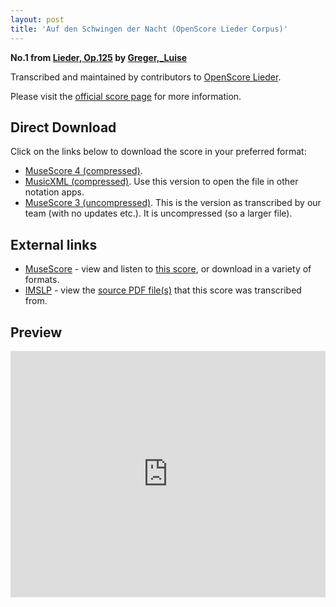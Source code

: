 ```yaml
---
layout: post
title: 'Auf den Schwingen der Nacht (OpenScore Lieder Corpus)'
---
```


__No.1 from [Lieder, Op.125](https://fourscoreandmore.org/openscore/lieder/Greger,_Luise/Lieder,_Op.125/) by [Greger,_Luise](https://fourscoreandmore.org/openscore/lieder/Greger,_Luise)__

Transcribed and maintained by contributors to [OpenScore Lieder].

Please visit the [official score page] for more information.

[official score page]: https://musescore.com/openscore-lieder-corpus/scores/6171447
[OpenScore Lieder]: https://musescore.com/openscore-lieder-corpus

## Direct Download

Click on the links below to download the score in your preferred format:
- [MuseScore 4 (compressed)](https://github.com/openscore/lieder/blob/main/scores/Greger,_Luise/Lieder,_Op.125/1_Auf_den_Schwingen_der_Nacht/lc6171447.mscz?raw=true).
- [MusicXML (compressed)](https://github.com/openscore/lieder/blob/main/scores/Greger,_Luise/Lieder,_Op.125/1_Auf_den_Schwingen_der_Nacht/lc6171447.mxl?raw=true). Use this version to open the file in other notation apps.
- [MuseScore 3 (uncompressed)](https://github.com/openscore/lieder/blob/main/scores/Greger,_Luise/Lieder,_Op.125/1_Auf_den_Schwingen_der_Nacht/lc6171447.mscx?raw=true). This is the version as transcribed by our team (with no updates etc.). It is uncompressed (so a larger file).

## External links

- [MuseScore] - view and listen to [this score][MuseScore], or download in a variety of formats.
- [IMSLP] - view the [source PDF file(s)][IMSLP] that this score was transcribed from.

[MuseScore]: https://musescore.com/score/6171447
[IMSLP]: https://imslp.org/wiki/Special:ReverseLookup/625315

## Preview

<iframe width="100%" height="394" src="https://musescore.com/openscore-lieder-corpus/scores/6171447/embed" frameborder="0" allowfullscreen allow="autoplay; fullscreen"></iframe>
